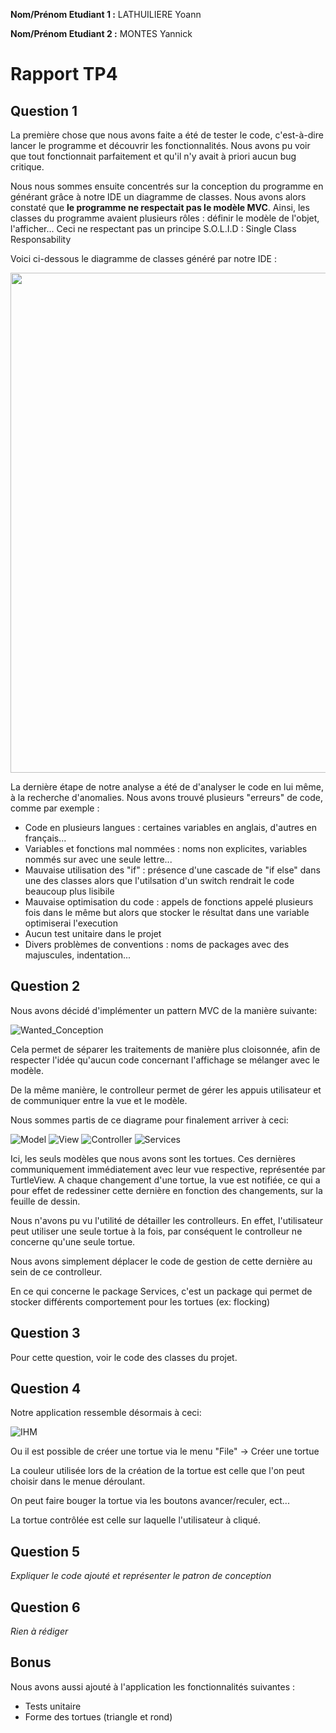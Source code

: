 **Nom/Prénom Etudiant 1 :** LATHUILIERE Yoann

**Nom/Prénom Etudiant 2 :** MONTES Yannick

# Rapport TP4

## Question 1
La première chose que nous avons faite a été de tester le code, c'est-à-dire lancer le programme et découvrir les fonctionnalités.
Nous avons pu voir que tout fonctionnait parfaitement et qu'il n'y avait à priori aucun bug critique.

Nous nous sommes ensuite concentrés sur la conception du programme en générant grâce à notre IDE un diagramme de classes.
Nous avons alors constaté que **le programme ne respectait pas le modèle MVC**. Ainsi, les classes du programme avaient plusieurs rôles : définir le modèle de l'objet, l'afficher... Ceci ne respectant pas un principe S.O.L.I.D : Single Class Responsability
  
Voici ci-dessous le diagramme de classes généré par notre IDE :
<p align="center"> 
<img src="images/original_diagram.png" height="800">
</p>

La dernière étape de notre analyse a été de d'analyser le code en lui même, à la recherche d'anomalies. Nous avons trouvé plusieurs "erreurs" de code, comme par exemple :
* Code en plusieurs langues : certaines variables en anglais, d'autres en français...
* Variables et fonctions mal nommées : noms non explicites, variables nommés sur avec une seule lettre...
* Mauvaise utilisation des "if" : présence d'une cascade de "if else" dans une des classes alors que l'utilsation d'un switch rendrait le code beaucoup plus lisibile
* Mauvaise optimisation du code : appels de fonctions appelé plusieurs fois dans le même but alors que stocker le résultat dans une variable optimiserai l'execution
* Aucun test unitaire dans le projet
* Divers problèmes de conventions : noms de packages avec des majuscules, indentation...

## Question 2

Nous avons décidé d'implémenter un pattern MVC de la manière suivante:

![Wanted_Conception](images/OurConception.png)

Cela permet de séparer les traitements de manière plus cloisonnée, 
afin de respecter l'idée qu'aucun code concernant l'affichage se mélanger avec le modèle. 

De la même manière, le controlleur permet de gérer les appuis utilisateur et de communiquer entre la vue et le modèle. 

Nous sommes partis de ce diagrame pour finalement arriver à ceci:

![Model](images/model.png)
![View](images/view.png)
![Controller](images/controller.png)
![Services](images/services.png)

Ici, les seuls modèles que nous avons sont les tortues. 
Ces dernières communiquement immédiatement avec leur vue respective, représentée par TurtleView.
A chaque changement d'une tortue, la vue est notifiée, ce qui a pour effet de redessiner cette dernière en fonction des
changements, sur la feuille de dessin. 

Nous n'avons pu vu l'utilité de détailler les controlleurs. En effet, l'utilisateur peut utiliser une seule tortue à la fois, 
par conséquent le controlleur ne concerne qu'une seule tortue. 

Nous avons simplement déplacer le code de gestion de cette dernière au sein de ce controlleur. 

En ce qui concerne le package Services, c'est un package qui permet de stocker différents comportement pour les tortues (ex: flocking)


## Question 3
Pour cette question, voir le code des classes du projet.

## Question 4

Notre application ressemble désormais à ceci: 

![IHM](images/IHM.png)

Ou il est possible de créer une tortue via le menu "File" -> Créer une tortue

La couleur utilisée lors de la création de la tortue est celle que l'on peut choisir dans le menue déroulant. 

On peut faire bouger la tortue via les boutons avancer/reculer, ect...

La tortue contrôlée est celle sur laquelle l'utilisateur à cliqué. 

## Question 5
*Expliquer le code ajouté et représenter le patron de conception*

## Question 6
*Rien à rédiger*

## Bonus
Nous avons aussi ajouté à l'application les fonctionnalités suivantes :
* Tests unitaire
* Forme des tortues (triangle et rond)
